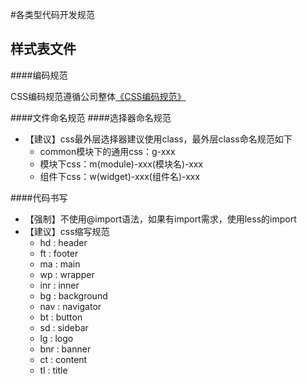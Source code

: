 #各类型代码开发规范

## 样式表文件

####编码规范

CSS编码规范遵循公司整体[《CSS编码规范》](http://styleguide.baidu.com/style/css/index.html#id10)

####文件命名规范
####选择器命名规范

* 【建议】css最外层选择器建议使用class，最外层class命名规范如下
    * common模块下的通用css：g-xxx
    * 模块下css：m(module)-xxx(模块名)-xxx
    * 组件下css：w(widget)-xxx(组件名)-xxx

####代码书写

* 【强制】不使用@import语法，如果有import需求，使用less的import
* 【建议】css缩写规范
    * hd  : header
    * ft  : footer
    * ma  : main
    * wp  : wrapper
    * inr : inner
    * bg  : background
    * nav : navigator
    * bt  : button
    * sd  : sidebar
    * lg  : logo
    * bnr : banner
    * ct  : content
    * tl  : title

